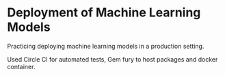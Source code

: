 # Deployment of Machine Learning Models
Practicing deploying machine learning models in a production setting. 

Used Circle CI for automated tests, Gem fury to host packages and docker container.  
